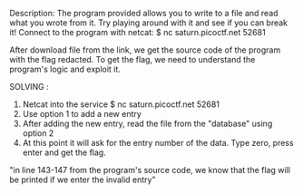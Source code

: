 
Description:
The program provided allows you to write to a file and read what you wrote from it. Try playing around with it and see if you can break it!
Connect to the program with netcat:
$ nc saturn.picoctf.net 52681

After download file from the link, we get the source code of the program with the flag redacted.
To get the flag, we need to understand the program's logic and exploit it.

SOLVING :
1.	Netcat into the service $ nc saturn.picoctf.net 52681
2.	Use option 1 to add a new entry
3.	After adding the new entry, read the file from the "database" using option 2
4.	At this point it will ask for the entry number of the data. Type zero, press enter and get the flag.

"in line 143-147 from the program's source code, we know that the flag will be printed if we enter the invalid entry"
